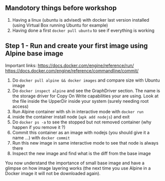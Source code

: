 ## Mandotory things before workshop

1. Having a linux (ubuntu is advised) with docker last version installed (using Virtual Box running Ubuntu for example)
2. Having done a first `docker pull ubuntu` to see if everything is working

## Step 1 - Run and create your first image using Alpine base image

Important links:
https://docs.docker.com/engine/reference/run/
https://docs.docker.com/engine/reference/commandline/commit/

1. Do `docker pull alpine && docker images` and compare size with Ubuntu image
2. Do `docker inspect alpine` and see the GraphDriver section. The name is the storage driver for Copy On Write capabilities your are using. Look at the file inside the UpperDir inside your system (surely needing root access)
3. Run Alpine container with sh in interactive mode with `docker run`
4. inside the container install node (`apk add nodejs`) and exit
5. Do `docker ps -a` to see the stopped but not removed container (why happen if you remove it ?)
6. Commit this container as an image with nodejs (you should give it a name ...) with `docker commit`
7. Run this new image in same interactive mode to see that node is always there
8. Inspect the new image and find what is the diff from the base image

You now understand the importance of small base image and have a glimpse on how image layering works (the next time you use Alpine in a Docker image it will not be downloaded again).
